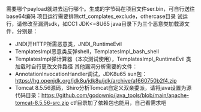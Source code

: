 需要哪个payload就进去运行哪个。生成的字节码在项目文件ser.bin，可自行送往base64编码
项目运行需要排除ctf_complates_exclude，othercase目录
试运行，请修改至漏洞sdk，如CC1 JDK<=8U65
java目录下为三个恶意类加载源文件，分别是：
* JNDI开HTTP所需恶意类，JNDI_RuntimeEvil
* TemplatesImpl恶意类反弹shell，TemplatesImpl_bash_shell
* TemplatesImpl弹计算器（本次测试使用），TemplatesImpl_RuntimeEvil
类加载时自行更改文件路径
其他漏洞分析需要的文件：
* AnnotationInvocationHandler调试，JDK8u65 sun包：https://hg.openjdk.org/jdk8u/jdk8u/jdk/archive/af660750b2f4.zip
* Tomcat 8.5.56源码，Shiro分析Tomcat自定义双亲委派，请将java设置为源代码目录：https://github.com/godownio/java_tools/blob/main/apache-tomcat-8.5.56-src.zip
ctf目录加了依赖包也能用，自己看需求吧
